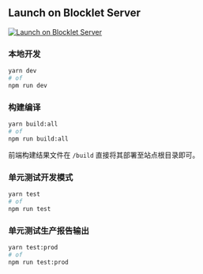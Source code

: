 ## Launch on Blocklet Server

[![Launch on Blocklet Server](https://assets.arcblock.io/icons/launch_on_blocklet_server.svg)](https://install.arcblock.io/?action=blocklet-install&meta_url=https%3A%2F%2Fgithub.com%2Fds147000%2Fyzl-backlet%2Freleases%2Fdownload%2Fv0.1.0%2Fblocklet.json)

### 本地开发

```bash
yarn dev
# of
npm run dev
```

### 构建编译

```bash
yarn build:all
# of
npm run build:all
```

前端构建结果文件在 `/build` 直接将其部署至站点根目录即可。

### 单元测试开发模式

```bash
yarn test
# of
npm run test
```

### 单元测试生产报告输出

```bash
yarn test:prod
# of
npm run test:prod
```
